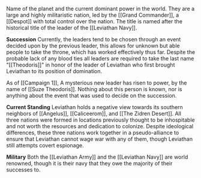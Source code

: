Name of the planet and the current dominant power in the world. They are a large and highly militaristic nation, led by the [[Grand Commander]], a [[Despot]] with total control over the nation. The title is named after the historical title of the leader of the [[Leviathan Navy]].

**Succession**
Currently, the leaders tend to be chosen through an event decided upon by the previous leader, this allows for unknown but able people to take the throne, which has worked effectively thus far. Despite the probable lack of any blood ties all leaders are required to take the last name "[[Theodoris]]" in honor of the leader of Leviathan who first brought Leviathan to its position of domination.

As of [[Campaign 1]], A mysterious new leader has risen to power, by the name of [[Suze Theodoris]]. Nothing about this person is known, nor is anything about the event that was used to decide on the succession.

**Current Standing**
Leviathan holds a negative view towards its southern neighbors of [[Angelus]], [[Caliceerom]], and [[The Zidren Desert]]. All three nations were formed in locations previously thought to be inhospitable and not worth the resources and dedication to colonize. Despite ideological differences, these three nations work together in a pseudo-alliance to ensure that Leviathan cannot wage war with any of them, though Leviathan still attempts covert espionage.

**Military**
Both the [[Leviathan Army]] and the [[Leviathan Navy]] are world renowned, though it is their navy that they owe the majority of their successes to. 